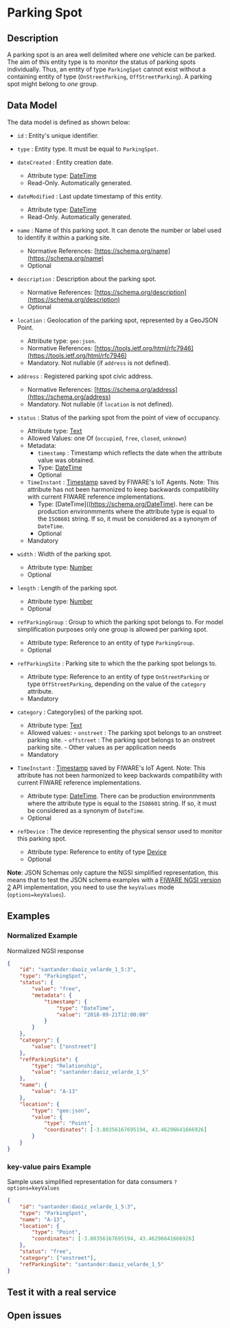 # Parking Spot

## Description

A parking spot is an area well delimited where _one_ vehicle can be parked. The
aim of this entity type is to monitor the status of parking spots individually.
Thus, an entity of type `ParkingSpot` cannot exist without a containing entity
of type (`OnStreetParking`, `OffStreetParking`). A parking spot might belong to
_one_ group.

## Data Model

The data model is defined as shown below:

- `id` : Entity's unique identifier.

- `type` : Entity type. It must be equal to `ParkingSpot`.

- `dateCreated` : Entity creation date.

  - Attribute type: [DateTime](https://schema.org/DateTime)
  - Read-Only. Automatically generated.

- `dateModified` : Last update timestamp of this entity.

  - Attribute type: [DateTime](https://schema.org/DateTime)
  - Read-Only. Automatically generated.

- `name` : Name of this parking spot. It can denote the number or label used
    to identify it within a parking site.

  - Normative References: [https://schema.org/name](https://schema.org/name)
  - Optional

- `description` : Description about the parking spot.

  - Normative References:
        [https://schema.org/description](https://schema.org/description)
  - Optional

- `location` : Geolocation of the parking spot, represented by a GeoJSON
    Point.

  - Attribute type: `geo:json`.
  - Normative References:
        [https://tools.ietf.org/html/rfc7946](https://tools.ietf.org/html/rfc7946)
  - Mandatory. Not nullable (if `address` is not defined).

- `address` : Registered parking spot civic address.

  - Normative References:
        [https://schema.org/address](https://schema.org/address)
  - Mandatory. Not nullable (if `location` is not defined).

- `status` : Status of the parking spot from the point of view of occupancy.
  - Attribute type: [Text](https://schema.org/Text)
  - Allowed Values: one Of
    (`occupied`, `free`, `closed`, `unknown`)
  - Metadata:
    - `timestamp` : Timestamp which reflects the date when the attribute value was obtained.
    - Type: [DateTime](https://schema.org/DateTime)
    - Optional
  - `TimeInstant` :
    [Timestamp](https://github.com/telefonicaid/iotagent-node-lib#TimeInstant)
    saved by FIWARE's IoT Agents. Note: This attribute has not been harmonized
    to keep backwards compatibility with current FIWARE reference implementations.
    - Type: [DateTime]((https://schema.org/DateTime). here can
    be production environmments where the attribute type is equal to the
    `ISO8601` string. If so, it must be considered as a synonym of `DateTime`.
    - Optional
  - Mandatory

- `width` : Width of the parking spot.

  - Attribute type: [Number](https://schema.org/Number)
  - Optional

- `length` : Length of the parking spot.

  - Attribute type: [Number](https://schema.org/Number)
  - Optional

- `refParkingGroup` : Group to which the parking spot belongs to. For model
    simplification purposes only one group is allowed per parking spot.
  - Attribute type: Reference to an entity of type `ParkingGroup`.
  - Optional

- `refParkingSite` : Parking site to which the the parking spot belongs to.

  - Attribute type: Reference to an entity of type `OnStreetParking` or type
        `OffStreetParking`, depending on the value of the `category` attribute.
  - Mandatory

- `category` : Category(ies) of the parking spot.

  - Attribute type: [Text](https://schema.org/Text)
  - Allowed values:
        -   `onstreet` : The parking spot belongs to an onstreet parking site.
        -   `offstreet` : The parking spot belongs to an onstreet parking site.
        -   Other values as per application needs
  - Mandatory

- `TimeInstant` :
    [Timestamp](https://github.com/telefonicaid/iotagent-node-lib#TimeInstant)
    saved by FIWARE's IoT Agent. Note: This attribute has not been harmonized to
    keep backwards compatibility with current FIWARE reference
    implementations.
  - Attribute type: [DateTime](https://schema.org/DateTime).
    There can be production environmments where the attribute type is equal to
    the `ISO8601` string. If so, it must be considered as a synonym of
    `DateTime`.
  - Optional

- `refDevice` : The device representing the physical sensor used to monitor
    this parking spot.
  - Attribute type: Reference to entity of type
        [Device](../../../Device/Device/doc/spec.md)
  - Optional

**Note**: JSON Schemas only capture the NGSI simplified representation, this
means that to test the JSON schema examples with a
[FIWARE NGSI version 2](http://fiware.github.io/specifications/ngsiv2/stable)
API implementation, you need to use the `keyValues` mode (`options=keyValues`).

## Examples

### Normalized  Example

Normalized NGSI response

```json
{
    "id": "santander:daoiz_velarde_1_5:3",
    "type": "ParkingSpot",
    "status": {
        "value": "free",
        "metadata": {
            "timestamp": {
                "type": "DateTime",
                "value": "2018-09-21T12:00:00"
            }
        }
    },
    "category": {
        "value": ["onstreet"]
    },
    "refParkingSite": {
        "type": "Relationship",
        "value": "santander:daoiz_velarde_1_5"
    },
    "name": {
        "value": "A-13"
    },
    "location": {
        "type": "geo:json",
        "value": {
            "type": "Point",
            "coordinates": [-3.80356167695194, 43.46296641666926]
        }
    }
}
```

### key-value pairs Example

Sample uses simplified representation for data consumers `?options=keyValues`

```json
{
    "id": "santander:daoiz_velarde_1_5:3",
    "type": "ParkingSpot",
    "name": "A-13",
    "location": {
        "type": "Point",
        "coordinates": [-3.80356167695194, 43.46296641666926]
    },
    "status": "free",
    "category": ["onstreet"],
    "refParkingSite": "santander:daoiz_velarde_1_5"
}
```

## Test it with a real service

## Open issues

